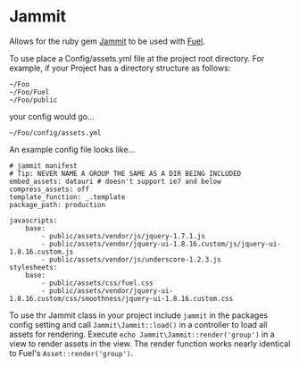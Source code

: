 # Jammit

Allows for the ruby gem [Jammit](http://documentcloud.github.com/jammit/) to be used with [Fuel](http://fuelphp.com).

To use place a Config/assets.yml file at the project root directory.
For example, if your Project has a directory structure as follows:

	~/Foo
	~/Foo/Fuel
	~/Foo/public

your config would go...

	~/Foo/config/assets.yml

An example config file looks like...

	# jammit manifest
	# Tip: NEVER NAME A GROUP THE SAME AS A DIR BEING INCLUDED
	embed_assets: datauri # doesn't support ie7 and below
	compress_assets: off
	template_function: _.template
	package_path: production

	javascripts:
	    base:
	        - public/assets/vendor/js/jquery-1.7.1.js
	        - public/assets/vendor/jquery-ui-1.8.16.custom/js/jquery-ui-1.8.16.custom.js
	        - public/assets/vendor/js/underscore-1.2.3.js
	stylesheets:
	    base:
	        - public/assets/css/fuel.css
	        - public/assets/vendor/jquery-ui-1.8.16.custom/css/smoothness/jquery-ui-1.8.16.custom.css

To use thr Jammit class in your project include `jammit` in the packages config setting
and call `Jammit\Jammit::load()` in a controller to load all assets for rendering. Execute `echo Jammit\Jammit::render('group')` in a view to render assets in the view.
The render function works nearly identical to Fuel's `Asset::render('group')`.
